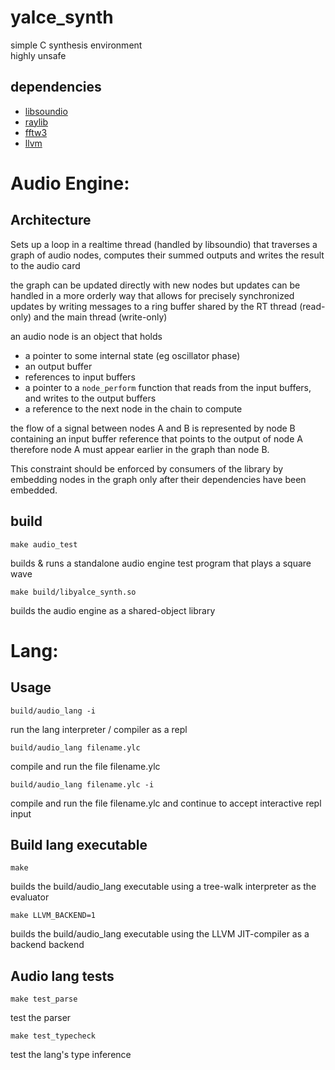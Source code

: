 #  yalce_synth
simple C synthesis environment  
highly unsafe

## dependencies
- [libsoundio](http://libsound.io/)
- [raylib](https://www.raylib.com/)
- [fftw3](https://www.fftw.org/)
- [llvm](https://llvm.org/)

# Audio Engine:
## Architecture
Sets up a loop in a realtime thread (handled by libsoundio) that traverses a
graph of audio nodes, computes their summed outputs and writes the result to the audio card

the graph can be updated directly with new nodes but updates can be handled in
a more orderly way that allows for precisely synchronized updates by writing
messages to a ring buffer shared by the RT thread (read-only) and the main
thread (write-only)

an audio node is an object that holds 
- a pointer to some internal state (eg oscillator phase)
- an output buffer
- references to input buffers
- a pointer to a `node_perform` function that reads from the input buffers, and writes to the output buffers
- a reference to the next node in the chain to compute

the flow of a signal between nodes A and B is represented by node B containing an input buffer reference that points to the output of node A
therefore node A must appear earlier in the graph than node B.

This constraint should be enforced by consumers of the library by embedding nodes in the graph only after their dependencies have been embedded.


## build
```
make audio_test
```
builds & runs a standalone audio engine test program that plays a square wave

```
make build/libyalce_synth.so
```
builds the audio engine as a shared-object library


# Lang:
## Usage
```
build/audio_lang -i
```
run the lang interpreter / compiler as a repl

```
build/audio_lang filename.ylc
```
compile and run the file filename.ylc

```
build/audio_lang filename.ylc -i
```
compile and run the file filename.ylc and continue to accept interactive repl input

## Build lang executable
```
make
```
builds the build/audio_lang executable using a tree-walk interpreter as the evaluator

```
make LLVM_BACKEND=1
```
builds the build/audio_lang executable using the LLVM JIT-compiler as a backend backend 


## Audio lang tests
```
make test_parse
```
test the parser

```
make test_typecheck
```
test the lang's type inference
